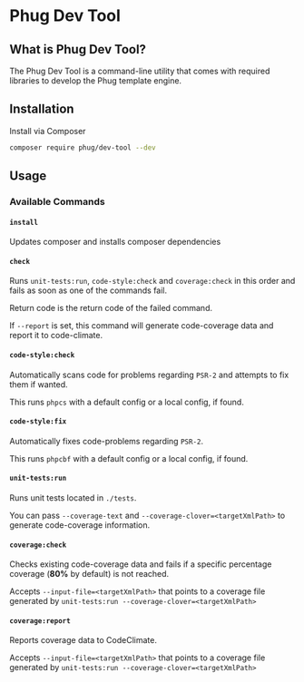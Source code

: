 
Phug Dev Tool
=============

What is Phug Dev Tool?
----------------------

The Phug Dev Tool is a command-line utility that comes with required libraries to develop the Phug template engine.

Installation
------------

Install via Composer

```bash
composer require phug/dev-tool --dev
```

Usage
-----

### Available Commands

#### `install`

Updates composer and installs composer dependencies

#### `check`

Runs `unit-tests:run`, `code-style:check` and `coverage:check` in this order and fails as soon as one of the commands fail.

Return code is the return code of the failed command.

If `--report` is set, this command will generate code-coverage data and report it to code-climate.

#### `code-style:check`

Automatically scans code for problems regarding `PSR-2` and attempts to fix them if wanted.

This runs `phpcs` with a default config or a local config, if found.

#### `code-style:fix`

Automatically fixes code-problems regarding `PSR-2`.

This runs `phpcbf` with a default config or a local config, if found.

#### `unit-tests:run`

Runs unit tests located in `./tests`.

You can pass `--coverage-text` and `--coverage-clover=<targetXmlPath>` to generate code-coverage information.

#### `coverage:check`

Checks existing code-coverage data and fails if a specific percentage coverage (**80%** by default) is not reached.

Accepts `--input-file=<targetXmlPath>` that points to a coverage file generated by `unit-tests:run --coverage-clover=<targetXmlPath>`

#### `coverage:report`

Reports coverage data to CodeClimate.

Accepts `--input-file=<targetXmlPath>` that points to a coverage file generated by `unit-tests:run --coverage-clover=<targetXmlPath>`
